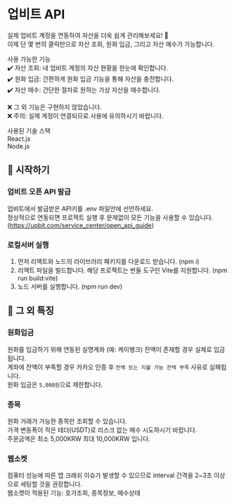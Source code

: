 # 업비트 API

실제 업비트 계정을 연동하여 자산을 더욱 쉽게 관리해보세요! 🎉   
이제 단 몇 번의 클릭만으로 자산 조회, 원화 입금, 그리고 자산 매수가 가능합니다.   

사용 가능한 기능   
✔️ 자산 조회: 내 업비트 계정의 자산 현황을 한눈에 확인합니다.   
✔️ 원화 입금: 간편하게 원화 입금 기능을 통해 자산을 충전합니다.   
✔️ 자산 매수: 간단한 절차로 원하는 가상 자산을 매수합니다.   

❌ 그 외 기능은 구현하지 않았습니다.   
❌ 주의: 실제 계정이 연결되므로 사용에 유의하시기 바랍니다.   

사용된 기술 스택   
React.js    
Node.js   

## 🚀 시작하기   

###  업비트 오픈 API 발급   

업비트에서 발급받은 API키를 .env 파일안에 선언하세요.   
정상적으로 연동되면 프로젝트 실행 후 문제없이 모든 기능을 사용할 수 있습니다.   
(https://upbit.com/service_center/open_api_guide)   

### 로컬서버 실행   

1. 먼저 리액트와 노드의 라이브러리 패키지를 다운로드 받습니다. (npm i)   
2. 리액트 파일을 빌드합니다. 해당 프로젝트는 번들 도구인 Vite를 지원합니다. (npm run build:vite)   
3. 노드 서버를 실행합니다. (npm run dev)   

## 🚀 그 외 특징

### 원화입금   

원화를 입금하기 위해 연동된 실명계좌 (예: 케이뱅크) 잔액이 존재할 경우 실제로 입금됩니다.   
계좌에 잔액이 부족할 경우 카카오 인증 후 `잔액 또는 지불 가능 잔액 부족` 사유로 실패됩니다.   
원화 입금은 `5,000원`으로 제한합니다.   

### 종목

원화 거래가 가능한 종목만 조회할 수 있습니다.   
가격 변동폭이 적은 테더(USDT)로 리스크 없는 매수 시도하시기 바랍니다.   
주문금액은 최소 5,000KRW 최대 10,000KRW 입니다.   

### 웹소켓   

컴퓨터 성능에 따른 앱 크래쉬 이슈가 발생할 수 있으므로 interval 간격을 2~3초 이상으로 세팅할 것을 권장합니다.   
웹소켓이 적용된 기능: 호가조회, 종목정보, 매수상태   
